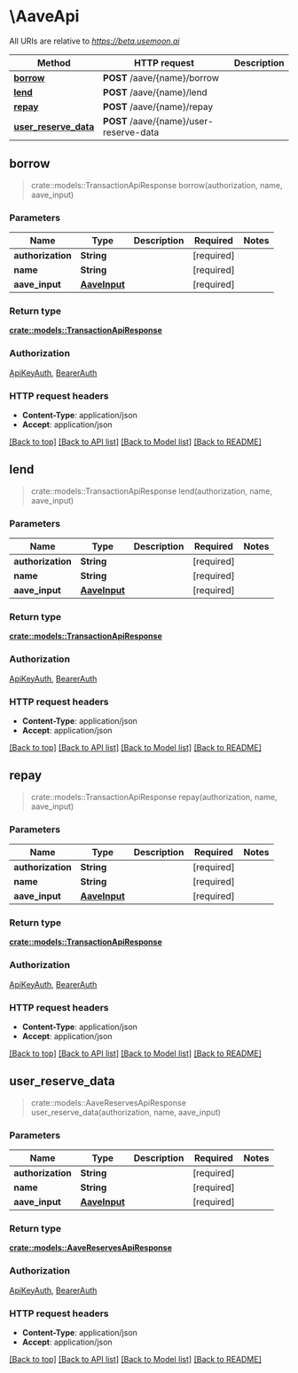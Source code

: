 # \AaveApi

All URIs are relative to _https://beta.usemoon.ai_

| Method                                                    | HTTP request                            | Description |
| --------------------------------------------------------- | --------------------------------------- | ----------- |
| [**borrow**](aaveapi.md#borrow)                           | **POST** /aave/{name}/borrow            |             |
| [**lend**](aaveapi.md#lend)                               | **POST** /aave/{name}/lend              |             |
| [**repay**](aaveapi.md#repay)                             | **POST** /aave/{name}/repay             |             |
| [**user\_reserve\_data**](aaveapi.md#user\_reserve\_data) | **POST** /aave/{name}/user-reserve-data |             |

## borrow

> crate::models::TransactionApiResponse borrow(authorization, name, aave\_input)

### Parameters

| Name              | Type                          | Description | Required    | Notes |
| ----------------- | ----------------------------- | ----------- | ----------- | ----- |
| **authorization** | **String**                    |             | \[required] |       |
| **name**          | **String**                    |             | \[required] |       |
| **aave\_input**   | [**AaveInput**](aaveinput.md) |             | \[required] |       |

### Return type

[**crate::models::TransactionApiResponse**](../../rust/docs/TransactionAPIResponse.md)

### Authorization

[ApiKeyAuth](./#ApiKeyAuth), [BearerAuth](./#BearerAuth)

### HTTP request headers

* **Content-Type**: application/json
* **Accept**: application/json

[\[Back to top\]](aaveapi.md) [\[Back to API list\]](./#documentation-for-api-endpoints) [\[Back to Model list\]](./#documentation-for-models) [\[Back to README\]](./)

## lend

> crate::models::TransactionApiResponse lend(authorization, name, aave\_input)

### Parameters

| Name              | Type                          | Description | Required    | Notes |
| ----------------- | ----------------------------- | ----------- | ----------- | ----- |
| **authorization** | **String**                    |             | \[required] |       |
| **name**          | **String**                    |             | \[required] |       |
| **aave\_input**   | [**AaveInput**](aaveinput.md) |             | \[required] |       |

### Return type

[**crate::models::TransactionApiResponse**](../../rust/docs/TransactionAPIResponse.md)

### Authorization

[ApiKeyAuth](./#ApiKeyAuth), [BearerAuth](./#BearerAuth)

### HTTP request headers

* **Content-Type**: application/json
* **Accept**: application/json

[\[Back to top\]](aaveapi.md) [\[Back to API list\]](./#documentation-for-api-endpoints) [\[Back to Model list\]](./#documentation-for-models) [\[Back to README\]](./)

## repay

> crate::models::TransactionApiResponse repay(authorization, name, aave\_input)

### Parameters

| Name              | Type                          | Description | Required    | Notes |
| ----------------- | ----------------------------- | ----------- | ----------- | ----- |
| **authorization** | **String**                    |             | \[required] |       |
| **name**          | **String**                    |             | \[required] |       |
| **aave\_input**   | [**AaveInput**](aaveinput.md) |             | \[required] |       |

### Return type

[**crate::models::TransactionApiResponse**](../../rust/docs/TransactionAPIResponse.md)

### Authorization

[ApiKeyAuth](./#ApiKeyAuth), [BearerAuth](./#BearerAuth)

### HTTP request headers

* **Content-Type**: application/json
* **Accept**: application/json

[\[Back to top\]](aaveapi.md) [\[Back to API list\]](./#documentation-for-api-endpoints) [\[Back to Model list\]](./#documentation-for-models) [\[Back to README\]](./)

## user\_reserve\_data

> crate::models::AaveReservesApiResponse user\_reserve\_data(authorization, name, aave\_input)

### Parameters

| Name              | Type                          | Description | Required    | Notes |
| ----------------- | ----------------------------- | ----------- | ----------- | ----- |
| **authorization** | **String**                    |             | \[required] |       |
| **name**          | **String**                    |             | \[required] |       |
| **aave\_input**   | [**AaveInput**](aaveinput.md) |             | \[required] |       |

### Return type

[**crate::models::AaveReservesApiResponse**](../../rust/docs/AaveReservesAPIResponse.md)

### Authorization

[ApiKeyAuth](./#ApiKeyAuth), [BearerAuth](./#BearerAuth)

### HTTP request headers

* **Content-Type**: application/json
* **Accept**: application/json

[\[Back to top\]](aaveapi.md) [\[Back to API list\]](./#documentation-for-api-endpoints) [\[Back to Model list\]](./#documentation-for-models) [\[Back to README\]](./)
